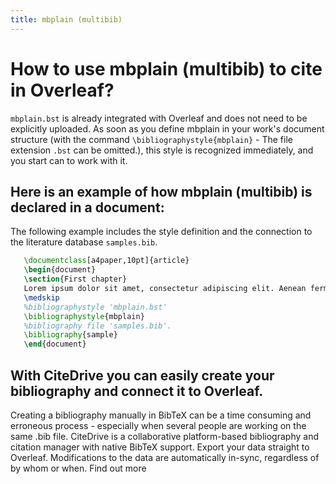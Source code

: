 ```yaml
---
title: mbplain (multibib)
---
```


# How to use mbplain (multibib) to cite in Overleaf? 
`mbplain.bst` is already integrated with Overleaf and does not need to be explicitly uploaded. As soon as you define mbplain in your work's document structure (with the command `\bibliographystyle{mbplain}` - The file extension `.bst` can be omitted.), this style is recognized immediately, and you start can to work with it.

## Here is an example of how mbplain (multibib) is declared in a document:
The following example includes the style definition and the connection to the literature database `samples.bib`.
```tex
   \documentclass[a4paper,10pt]{article}
   \begin{document}
   \section{First chapter}
   Lorem ipsum dolor sit amet, consectetur adipiscing elit. Aenean fermentum justo massa, ut maximus mauris sodales et. Aenean vel elit a erat rhoncus pharetra.
   \medskip
   %bibliographystyle 'mbplain.bst'
   \bibliographystyle{mbplain}
   %bibliography file 'samples.bib'.
   \bibliography{sample}
   \end{document}
```

## With CiteDrive you can easily create your bibliography and connect it to Overleaf. 
Creating a bibliography manually in BibTeX can be a time consuming and erroneous process - especially when several people are working on the same .bib file. CiteDrive is a collaborative platform-based bibliography and citation manager with native BibTeX support. Export your data straight to Overleaf. Modifications to the data are automatically in-sync, regardless of by whom or when. Find out more